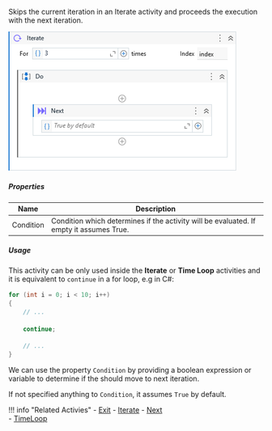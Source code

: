 Skips the current iteration in an Iterate activity and proceeds the execution with the next iteration.

![](../img/activities/Iterate.png)

##### Properties

|Name     |Description                                                                            |
|---------|---------------------------------------------------------------------------------------|
|Condition|Condition which determines if the activity will be evaluated. If empty it assumes True.|


##### Usage

This activity can be only used inside the **Iterate** or **Time Loop** activities and it is equivalent to `continue` in a for loop, e.g in C#:


``` csharp
for (int i = 0; i < 10; i++)
{
    // ...

    continue;
    
    // ...
}
```

We can use the property `Condition` by providing a boolean expression or variable to determine if the should move to next iteration.

If not specified anything to `Condition`, it assumes `True` by default.

!!! info "Related Activies"
    - [Exit](Exit.md) 
    - [Iterate](Iterate.md)
    - [Next](Next.md)    
    - [TimeLoop](Time%20Loop.md)
